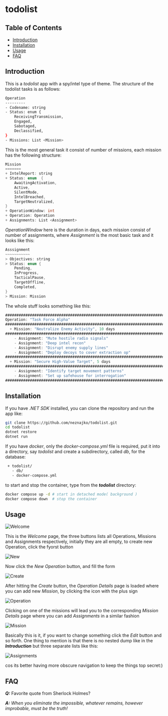 # todolist

## Table of Contents
- [Introduction](#introduction)
- [Installation](#installation)
- [Usage](#usage)
- [FAQ](#faq)

## Introduction
This is a *todolist* app with a spy/intel type of theme. The structure of the
todolist tasks is as follows:

```bash
Operation
---------
- Codename: string
- Status: enum {
    ReceivingTransmission,
    Engaged,
    Sabotaged,
    Declassified,
}
- Missions: List <Mission>
```
This is the most general task it consist of number of missions, each
mission has the following structure:

```c++
Mission
=======
+ IntelReport: string
+ Status: enum  {
    AwaitingActivation,
    Active,
    SilentMode,
    IntelBreached,
    TargetNeutralized,
}
+ OperationWindow: int
+ Operation: Operation
+ Assignments: List <Assignment>
```
*OperationWindow* here is the duration in days, each mission consist of
number of assignments, where *Assignment* is the most basic task and it
looks like this:

```java
Asssignment
~~~~~~~~~~~
> Objectives: string
> Status: enum {
    Pending,
    InProgress,
    TacticalPause,
    TargetOffline,
    Completed,
}
> Mission: Mission
```
The whole stuff looks something like this:
```c#
########################################################################################################
Operation: "Task Force Alpha"                                                                { Engaged }
########################################################################################################
  + Mission: "Neutralize Enemy Activity", 10 days                                             [ Active ]
########################################################################################################
    - Assignment: "Mute hostile radio signals"                                               ( Pending )
    - Assignment: "Deep intel recon"                                                      ( SilentMode )
    - Assignment: "Disrupt enemy supply lines"                                            ( InProgress )
    - Assignment: "Deploy decoys to cover extraction op"                               ( TacticalPause )
########################################################################################################
  + Mission: "Secure High-Value Target", 5 days                                   { AwaitingActivation }
########################################################################################################
    - Assignment: "Identify target movement patterns"                                        ( Pending )
    - Assignment: "Set up safehouse for interrogation"                                    ( InProgress )
########################################################################################################
```

## Installation
If you have *.NET SDK* installed, you can clone the repository and run the app like:
```bash
git clone https://github.com/neznajko/todolist.git
cd todolist
dotnet restore
dotnet run
```
If you have *docker*, only the *docker-compose.yml* file is required, put it into a 
directory, say *todolist* and create a subdirectory, called *db*, for the database: 
```bash
 + todolist/
   - db/
   - docker-compose.yml
```
to start and stop the container, type from the ***todolist*** directory:
```bash
docker compose up -d # start in detached mode( background )
docker compose down  # stop the container
```
## Usage

![Welcome](pix/01-todolist-welcome.png)

This is the *Welcome* page, the three buttons lists all Operations, Missions and
Assignments respectively, initially they are all empty, to create new Operation,
click the fyorst button

![New](pix/02-todolist-new.png)

Now click the *New Operation* button, and fill the form

![Create](pix/03-todolist-create.png)

After hitting the *Create* button, the *Operation Details* page is loaded
where you can add new *Mission*, by clicking the icon with the plus sign

![Operation](pix/04-todolist-operation.png)

Clicking on one of the missions will lead you to the corresponding 
*Mission Details* page where you can add *Assignments* in a similar
fashion

![Mission](pix/05-todolist-mission.png)

Basically this is it, if you want to change something click the 
*Edit* button and so forth. One thing to mention is that there is
no nested dump like in the ***Introduction*** but three separate
lists like this:

![Assignments](pix/06-todolist-assignments.png)

cos its better having more obscure navigation to keep the things top secret:)

## FAQ

***Q:*** Favorite quote from Sherlock Holmes?

***A:*** *When you eliminate the impossible, whatever remains, however improbable, must be the truth!*
